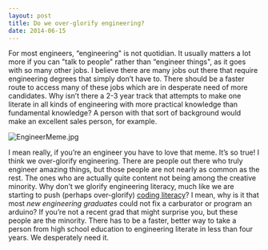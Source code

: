```yaml
---
layout: post
title: Do we over-glorify engineering?
date: 2014-06-15
---
```

For most engineers, “engineering" is not quotidian. It usually matters a lot more if you can "talk to people" rather than “engineer things", as it goes with so many other jobs. I believe there are many jobs out there that require engineering degrees that simply don’t have to. There should be a faster route to access many of these jobs which are in desperate need of more candidates. Why isn’t there a 2-3 year track that attempts to make one literate in all kinds of engineering with more practical knowledge than fundamental knowledge? A person with that sort of background would make an excellent sales person, for example.

![EngineerMeme.jpg](http://postachio-images.s3-website-us-east-1.amazonaws.com/0565e242ca8c79566fb38e0a28ff6fbc.jpg)

I mean really, if you’re an engineer you have to love that meme. It’s so true! I think we over-glorify engineering. There are people out there who truly engineer amazing things, but those people are not nearly as common as the rest. The ones who are actually quite content not being among the creative minority. Why don’t we glorify engineering literacy, much like we are starting to push (perhaps over-glorify) [coding literacy](http://m.motherjones.com/media/2014/06/computer-science-programming-code-diversity-sexism-education?utm_source=pocket&utm_medium=email&utm_campaign=pockethits)? I mean, why is it that most _new engineering graduates_ could not fix a carburator or program an arduino? If you’re not a recent grad that might surprise you, but these people are the minority. There has to be a faster, better way to take a person from high school education to engineering literate in less than four years. We desperately need it.

